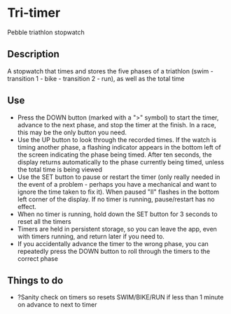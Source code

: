 # Tri-timer
Pebble triathlon stopwatch
## Description
A stopwatch that times and stores the five phases of a triathlon (swim - transition 1 - bike - transition 2 - run), as well as the total time
## Use
* Press the DOWN button (marked with a ">" symbol) to start the timer, advance to the next phase, and stop the timer at the finish. In a race, this may be the only button you need.
* Use the UP button to look through the recorded times. If the watch is timing another phase, a flashing indicator appears in the bottom left of the screen indicating the phase being timed. After ten seconds, the display returns automatically to the phase currently being timed, unless the total time is being viewed
* Use the SET button to pause or restart the timer (only really needed in the event of a problem - perhaps you have a mechanical and want to ignore the time taken to fix it). When paused "II" flashes in the bottom left corner of the display. If no timer is running, pause/restart has no effect.
* When no timer is running, hold down the SET button for 3 seconds to reset all the timers
* Timers are held in persistent storage, so you can leave the app, even with timers running, and return later if you need to.
* If you accidentally advance the timer to the wrong phase, you can repeatedly press the DOWN button to roll through the timers to the correct phase
## Things to do
* ?Sanity check on timers so resets SWIM/BIKE/RUN if less than 1 minute on advance to next to timer
